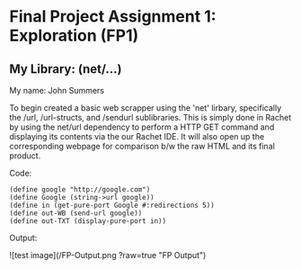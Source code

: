 # Final Project Assignment 1: Exploration (FP1)

## My Library: (net/...)
My name: John Summers

To begin created a basic web scrapper using the 'net' lirbary, specifically the /url, /url-structs, and /sendurl sublibraries. This is simply done in Rachet by using the net/url dependency to perform a HTTP GET command and displaying its contents via the our Rachet IDE. It will also open up the corresponding webpage for comparison b/w the raw HTML and its final product.

Code: 
```
(define google "http://google.com")
(define Google (string->url google))
(define in (get-pure-port Google #:redirections 5))
(define out-WB (send-url google))
(define out-TXT (display-pure-port in))

```
Output:

![test image](/FP-Output.png ?raw=true "FP Output")

